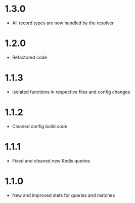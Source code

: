 # 1.3.0

+ All record types are now handled by the resolver

# 1.2.0

+ Refactored code

# 1.1.3

+ Isolated functions in respective files and config changes

# 1.1.2

+ Cleaned config build code

# 1.1.1

+ Fixed and cleaned new Redis queries

# 1.1.0

+ New and improved stats for queries and matches
